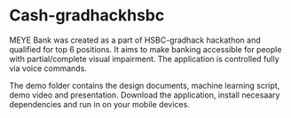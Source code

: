# Cash-gradhackhsbc

MEYE Bank was created as a part of HSBC-gradhack hackathon and qualified for top 6 positions. It aims to make banking accessible for people with partial/complete visual impairment. The application is controlled fully via voice commands. 

The demo folder contains the design documents, machine learning script, demo video and presentation. Download the application, install necesaary dependencies and run in on your mobile devices.
